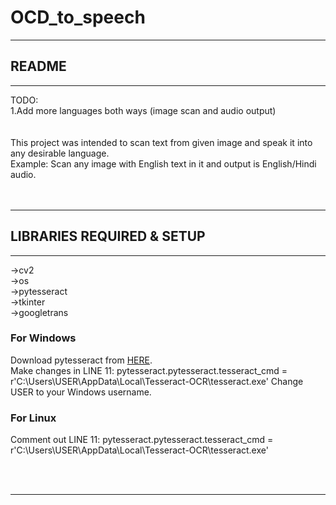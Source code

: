 # OCD_to_speech

*******************************************************************************
## README
*******************************************************************************

TODO:<br>
1.Add more languages both ways (image scan and audio output)<br>
<br><br>
This project was intended to scan text from given image and speak it into any
desirable language.<br>
Example: Scan any image with English text in it and output is English/Hindi
audio.
<br><br><br>
*******************************************************************************
## LIBRARIES REQUIRED & SETUP
*******************************************************************************
->cv2<br>
->os<br>
->pytesseract  
->tkinter<br>
->googletrans<br>

### For Windows
Download pytesseract from <a href="https://github.com/UB-Mannheim/tesseract/wiki">HERE</a>.<br>
Make changes in LINE 11: pytesseract.pytesseract.tesseract_cmd = r'C:\Users\USER\AppData\Local\Tesseract-OCR\tesseract.exe'
Change USER to your Windows username.

### For Linux
Comment out LINE 11: pytesseract.pytesseract.tesseract_cmd = r'C:\Users\USER\AppData\Local\Tesseract-OCR\tesseract.exe'

<br><br>
*******************************************************************************
